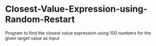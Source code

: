 # Closest-Value-Expression-using-Random-Restart
Program to find the closest value expression using 100 numbers for the given target value as input 
